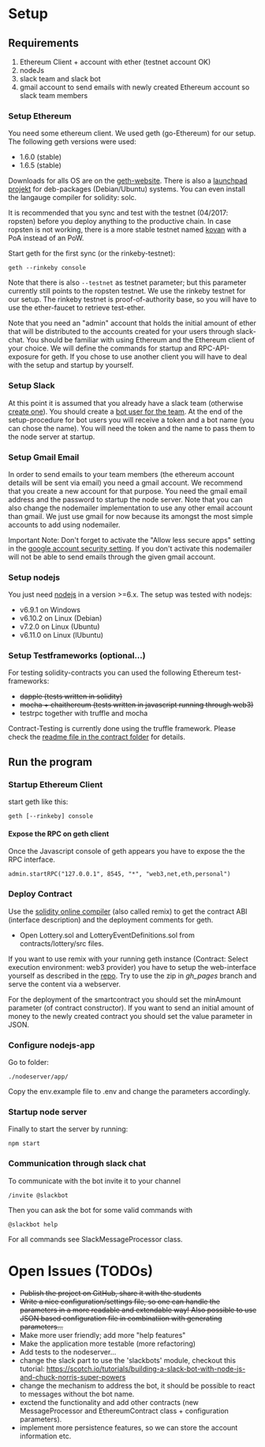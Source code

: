 # Setup

## Requirements

1. Ethereum Client + account with ether (testnet account OK)
1. nodeJs
1. slack team and slack bot
1. gmail account to send emails with newly created Ethereum account so slack team members

### Setup Ethereum
You need some ethereum client. We used geth (go-Ethereum) for our setup. The following geth versions were used:

* 1.6.0 (stable)
* 1.6.5 (stable)

Downloads for alls OS are on the [geth-website](https://launchpad.net/~ethereum/+archive/ubuntu/ethereum). There is also a [launchpad projekt](https://launchpad.net/~ethereum/+archive/ubuntu/ethereum) for deb-packages (Debian/Ubuntu) systems. You can even install the langauge compiler for solidity: solc.

It is recommended that you sync and test with the testnet (04/2017: ropsten) before you deploy anything to the productive chain.
In case ropsten is not working, there is a more stable testnet named [kovan](https://github.com/kovan-testnet/proposal) with a PoA instead of an PoW.

Start geth for the first sync (or the rinkeby-testnet):
		
	geth --rinkeby console

Note that there is also ```--testnet``` as testnet parameter; but this parameter currently still points to the ropsten testnet. We use the rinkeby testnet for our setup. The rinkeby testnet is proof-of-authority base, so you will have to use the ether-faucet to retrieve test-ether.

Note that you need an "admin" account that holds the initial amount of ether that will be distributed to the accounts created for your users through slack-chat. You should be familiar with using Ethereum and the Ethereum client of your choice. We will define the commands for startup and RPC-API-exposure for geth. If you chose to use another client you will have to deal with the setup and startup by yourself.


### Setup Slack

At this point it is assumed that you already have a slack team (otherwise [create one](https://slack.com/create)).
You should create a [bot user for the team](https://api.slack.com/bot-users). At the end of the setup-procedure for bot users you will receive a token and a bot name (you can chose the name). You will need the token and the name to pass them to the node server at startup.

### Setup Gmail Email

In order to send emails to your team members (the ethereum account details will be sent via email) you need a gmail account. We recommend that you create a new account for that purpose. You need the gmail email address and the password to startup the node server. Note that you can also change the nodemailer implementation to use any other email account than gmail. We just use gmail for now because its amongst the most simple accounts to add using nodemailer.

Important Note: Don't forget to activate the "Allow less secure apps" setting in the [google account security setting](https://myaccount.google.com/security). If you don't activate this nodemailer will not be able to send emails through the given gmail account.


### Setup nodejs

You just need [nodejs](https://nodejs.org/en/download/) in a version >=6.x.
The setup was tested with nodejs:

* v6.9.1 on Windows
* v6.10.2 on Linux (Debian)
* v7.2.0 on Linux (Ubuntu)
* v6.11.0 on Linux (lUbuntu)

### Setup Testframeworks (optional...)

For testing solidity-contracts you can used the following Ethereum test-frameworks:

* ~~dapple (tests written in solidity)~~
* ~~mocha + chaithereum (tests written in javascript running through web3)~~
* testrpc together with truffle and mocha

Contract-Testing is currently done using the truffle framework. Please check the [readme file in the contract folder](https://github.com/senacor/SmartContractSlackDapp/tree/master/smart-contract/lottery) for details.

## Run the program

### Startup Ethereum Client

start geth like this:
		
	geth [--rinkeby] console

#### Expose the RPC on geth client
Once the Javascript console of geth appears you have to expose the the RPC interface.

	admin.startRPC("127.0.0.1", 8545, "*", "web3,net,eth,personal")

### Deploy Contract

Use the [solidity online compiler](https://ethereum.github.io/browser-solidity) (also called remix) to get the contract ABI (interface description) and the deployment comments for geth.
* Open Lottery.sol and LotteryEventDefinitions.sol from contracts/lottery/src files.

If you want to use remix with your running geth instance (Contract: Select execution environment: web3 provider) you have to setup the web-interface yourself as described in the [repo](https://github.com/ethereum/browser-solidity).
Try to use the zip in *gh_pages* branch and serve the content via a webserver.

For the deployment of the smartcontract you should set the minAmount parameter (of contract constructor). If you want to send an initial amount of money to the newly created contract you should set the value parameter in JSON.

### Configure nodejs-app

Go to folder:

	./nodeserver/app/
	
Copy the env.example file to .env and change the parameters accordingly.

### Startup node server

Finally to start the server by running:

	npm start

### Communication through slack chat
To communicate with the bot invite it to your channel

    /invite @slackbot
    
Then you can ask the bot for some valid commands with
    
    @slackbot help

For all commands see SlackMessageProcessor class.


# Open Issues (TODOs)

* ~~Publish the project on GitHub, share it with the students~~
* ~~Write a nice configuration/settings file, so one can handle the parameters in a more readable and extendable way! Also possible to use JSON based configuration file in combinatiion with generating parameters...~~
* Make more user friendly; add more "help features"
* Make the application more testable (more refactoring)
* Add tests to the nodeserver...
* change the slack part to use the 'slackbots' module, checkout this tutorial: https://scotch.io/tutorials/building-a-slack-bot-with-node-js-and-chuck-norris-super-powers
* change the mechanism to address the bot, it should be possible to react to messages without the bot name.
* exctend the functionality and add other contracts (new MessageProcessor and EthereumContract class + configuration parameters).
* implement more persistence features, so we can store the account information etc.


